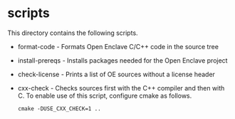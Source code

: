scripts
=======

This directory contains the following scripts.

- format-code - Formats Open Enclave C/C++ code in the source tree

- install-prereqs - Installs packages needed for the Open Enclave project

- check-license - Prints a list of OE sources without a license header

- cxx-check - Checks sources first with the C++ compiler and then with C. To 
  enable use of this script, configure cmake as follows. 
  
  ``` 
  cmake -DUSE_CXX_CHECK=1 ..
  ```


